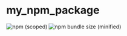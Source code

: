 # my_npm_package
![npm (scoped) ](https://img.shields.io/badge/version-1.0.0-blue.svg)
![npm bundle size (minified)](https://img.shields.io/dominiquejane/min/@dominiquejane/my_npm_package.svg)

